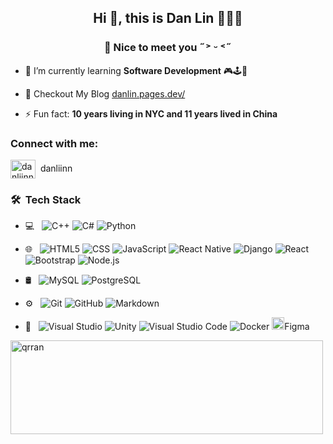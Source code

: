 <h2 align="center">Hi 👋, this is Dan Lin 👩🏻‍💻</h2>
<h3 align="center">🤍 Nice to meet you ˶˃ ᵕ ˂˶</h3>

- 🌱 I’m currently learning **Software Development** 🎮🕹️👾

- 📝 Checkout My Blog [danlin.pages.dev/](danlin.pages.dev/)

- ⚡ Fun fact: **10 years living in NYC and 11 years lived in China**

<h3 align="left">Connect with me:</h3>
<p align="left">
<a href="https://instagram.com/danliinn" target="blank"><img align="center" src="https://raw.githubusercontent.com/rahuldkjain/github-profile-readme-generator/master/src/images/icons/Social/instagram.svg" alt="danliinn" height="30" width="40" /></a>&nbsp; danliinn
</p>

<h3> 🛠 &nbsp;Tech Stack</h3>

- 💻 &nbsp;
  ![C++](https://img.shields.io/badge/-C++-333333?style=flat&logo=C%2B%2B&logoColor=00599C)
  ![C#](https://img.shields.io/badge/-CSharp-333333?style=flat&logo=csharp)
  ![Python](https://img.shields.io/badge/-Python-333333?style=flat&logo=python)
- 🌐 &nbsp;
  ![HTML5](https://img.shields.io/badge/-HTML5-333333?style=flat&logo=HTML5)
  ![CSS](https://img.shields.io/badge/-CSS-333333?style=flat&logo=CSS3&logoColor=1572B6)
  ![JavaScript](https://img.shields.io/badge/-JavaScript-333333?style=flat&logo=javascript)
  ![React Native](https://img.shields.io/badge/-React_Native-61DAFB?style=flat&logo=react&logoColor=white)
  ![Django](https://img.shields.io/badge/-Django-092E20?style=flat&logo=django&logoColor=white)
  ![React](https://img.shields.io/badge/-React-333333?style=flat&logo=react)
  ![Bootstrap](https://img.shields.io/badge/-Bootstrap-333333?style=flat&logo=bootstrap&logoColor=563D7C)
  ![Node.js](https://img.shields.io/badge/-Node.js-333333?style=flat&logo=node.js)

- 🛢 &nbsp;
  ![MySQL](https://img.shields.io/badge/-MySQL-333333?style=flat&logo=mysql)
  ![PostgreSQL](https://img.shields.io/badge/-PostgreSQL-333333?style=flat&logo=postgresql)

- ⚙️ &nbsp;
  ![Git](https://img.shields.io/badge/-Git-333333?style=flat&logo=git)
  ![GitHub](https://img.shields.io/badge/-GitHub-333333?style=flat&logo=github)
  ![Markdown](https://img.shields.io/badge/-Markdown-333333?style=flat&logo=markdown)

- 🔧 &nbsp;
  ![Visual Studio](https://img.shields.io/badge/-VisualStudio-333333?style=flat&logo=visual-studio&logoColor=5C2D91)
  ![Unity](https://img.shields.io/badge/-Unity-333333?style=flat&logo=unity)
  ![Visual Studio Code](https://img.shields.io/badge/-Visual%20Studio%20Code-333333?style=flat&logo=visual-studio-code&logoColor=007ACC)
  ![Docker](https://img.shields.io/badge/-Docker-2496ED?style=flat&logo=docker&logoColor=white)
  <a href="https://www.figma.com/" target="_blank" rel="noreferrer"> <img src="https://www.vectorlogo.zone/logos/figma/figma-icon.svg" alt="Figma" width="20" height="20"/></a>Figma

<!-- <p>&nbsp;<img align="center" src="https://github-readme-stats.vercel.app/api?username=qrran&show_icons=true&locale=en" alt="qrran" /></p> -->

<p><img align="center" src="https://github-readme-streak-stats.herokuapp.com/?user=qrran&" alt="qrran" width="500" height="150" /></p>
